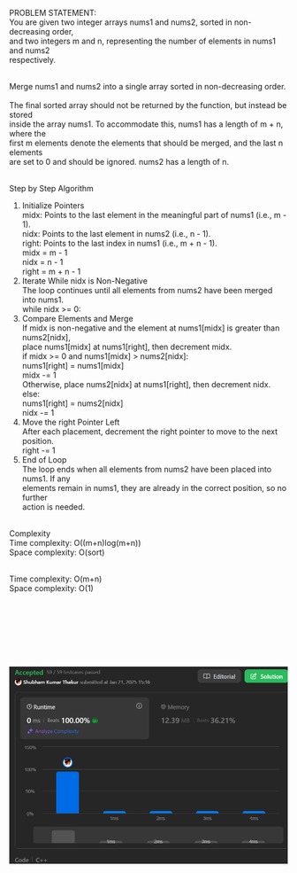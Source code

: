 PROBLEM STATEMENT:</br>
You are given two integer arrays nums1 and nums2, sorted in non-decreasing order,</br> and two integers m and n, representing the number of elements in nums1 and nums2 </br>respectively.</br></br>

Merge nums1 and nums2 into a single array sorted in non-decreasing order.</br>
</br>
The final sorted array should not be returned by the function, but instead be stored</br> inside the array nums1. To accommodate this, nums1 has a length of m + n, where the</br> first m elements denote the elements that should be merged, and the last n elements </br>are set to 0 and should be ignored. nums2 has a length of n.</br></br>

Step by Step Algorithm</br>
1. Initialize Pointers</br>
midx: Points to the last element in the meaningful part of nums1 (i.e., m - 1).</br>
nidx: Points to the last element in nums2 (i.e., n - 1).</br>
right: Points to the last index in nums1 (i.e., m + n - 1).</br>
midx = m - 1</br>
nidx = n - 1 </br>
right = m + n - 1</br>
2. Iterate While nidx is Non-Negative</br>
The loop continues until all elements from nums2 have been merged into nums1.</br>
while nidx >= 0:</br>
3. Compare Elements and Merge</br>
If midx is non-negative and the element at nums1[midx] is greater than nums2[nidx],</br> place nums1[midx] at nums1[right], then decrement midx.</br>
if midx >= 0 and nums1[midx] > nums2[nidx]:</br>
    nums1[right] = nums1[midx]</br>
    midx -= 1</br>
Otherwise, place nums2[nidx] at nums1[right], then decrement nidx.</br>
else:</br>
    nums1[right] = nums2[nidx]</br>
    nidx -= 1</br>
4. Move the right Pointer Left</br>
After each placement, decrement the right pointer to move to the next position.</br>
right -= 1</br>
5. End of Loop</br>
The loop ends when all elements from nums2 have been placed into nums1. If any </br>elements remain in nums1, they are already in the correct position, so no further </br>action is needed.</br></br>

Complexity</br>
Time complexity: O((m+n)log(m+n))</br>
Space complexity: O(sort)</br></br>

Time complexity: O(m+n)</br>
Space complexity: O(1)</br>
</br></br></br></br></br></br></br>

![alt text](image.png)